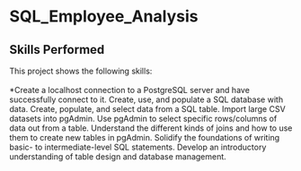 # SQL_Employee_Analysis


## Skills Performed
This project shows the following skills:<br><br>
*Create a localhost connection to a PostgreSQL server and have successfully connect to it.
Create, use, and populate a SQL database with data.
Create, populate, and select data from a SQL table.
Import large CSV datasets into pgAdmin.
Use pgAdmin to select specific rows/columns of data out from a table.
Understand the different kinds of joins and how to use them to create new tables in pgAdmin.
Solidify the foundations of writing basic- to intermediate-level SQL statements.
Develop an introductory understanding of table design and database management.
